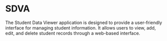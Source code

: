 # SDVA
The Student Data Viewer application is designed to provide a user-friendly interface for managing student information. It allows users to view, add, edit, and delete student records through a web-based interface.
